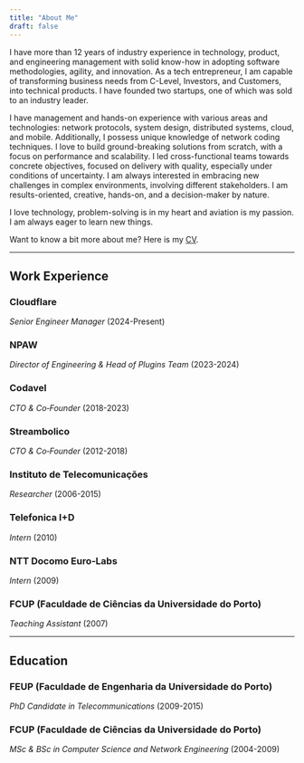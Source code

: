 ```yaml
---
title: "About Me"
draft: false
---
```


<!-- <img src="/img/me.png" style="height: 100px; width:100px; border-radius:50%;"/> -->

I have more than 12 years of industry experience in technology, product, and engineering management with solid know-how in adopting software methodologies, agility, and innovation. As a tech entrepreneur, I am capable of transforming business needs from C-Level, Investors, and Customers, into technical products. I have founded two startups, one of which was sold to an industry leader.

I have management and hands-on experience with various areas and technologies: network protocols, system design, distributed systems, cloud, and mobile. Additionally, I possess unique knowledge of network coding techniques. I love to build ground-breaking solutions from scratch, with a focus on performance and scalability. I led cross-functional teams towards concrete objectives, focused on delivery with quality, especially under conditions of uncertainty. I am always interested in embracing new challenges in complex environments, involving different stakeholders. I am results-oriented, creative, hands-on, and a decision-maker by nature.

I love technology, problem-solving is in my heart and aviation is my passion. I am always eager to learn new things.

Want to know a bit more about me? Here is my [CV](/content/Diogo_Ferreira_CV.pdf).

---

## Work Experience

### Cloudflare

_Senior Engineer Manager_ (2024-Present)

### NPAW

_Director of Engineering & Head of Plugins Team_ (2023-2024)

### Codavel

_CTO & Co‐Founder_ (2018-2023)

### Streambolico

_CTO & Co‐Founder_ (2012-2018)

### Instituto de Telecomunicações

_Researcher_ (2006-2015)

### Telefonica I+D

_Intern_ (2010)

### NTT Docomo Euro‐Labs

_Intern_ (2009)

### FCUP (Faculdade de Ciências da Universidade do Porto)

_Teaching Assistant_ (2007)

---

## Education

### FEUP (Faculdade de Engenharia da Universidade do Porto)

_PhD Candidate in Telecommunications_ (2009-2015)

### FCUP (Faculdade de Ciências da Universidade do Porto)

_MSc & BSc in Computer Science and Network Engineering_ (2004-2009)
